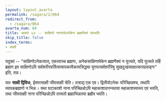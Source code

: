 ```yaml
---
layout: layout_avarta
permalink: /sagara/2/064
redirect_from:
  - /sagara/064
avarta_num: 64
title: आवर्तः ६४ -- साक्षिणो नानात्वेऽप्येकेन ब्रह्मणैक्यं संभवति
skip_title: false
index_terms:
- साक्षी
---
```


यदुक्तं -- "साक्षिणोऽनेकत्वात्, एकत्वाच्च ब्रह्मणः, अनेकसाक्षिणामेकेन ब्रह्मणैक्यं न युज्यते,
यदि युज्यते तर्हि ब्रह्मण इव साक्षिणोऽपि सर्वशरीरवर्तित्वव्यापकत्वैकत्वसिद्ध्या युगपत्सर्वशरीरेषु सुखदुःखसाक्षात्कारप्रसङ्गः" इति, तन्न।

यतः **साक्षी द्विविधः**, ईश्वरसाक्षी जीवसाक्षी चेति।
तत्राद्य एक एव।
द्वितीयोऽनेकः परिच्छिन्नश्च, तथापि व्यापकब्रह्मणो न भिन्नः।
यथा घटाकाशो नाना परिच्छिन्नोऽपि महाकाशादनन्यतया महाकाशस्वरूप एव भवति,
तथा जीवसाक्षी नाना परिच्छिन्नोऽपि तत्त्वतो ब्रह्माभिन्नतया ब्रह्मैव भवति।

<div class="footnote" markdown="1">
</div>

